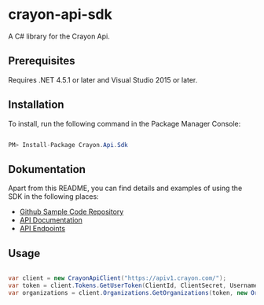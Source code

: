 # crayon-api-sdk

A C# library for the Crayon Api.

## Prerequisites

Requires .NET 4.5.1 or later and Visual Studio 2015 or later.

## Installation
To install, run the following command in the Package Manager Console:
````csharp

PM> Install-Package Crayon.Api.Sdk

````

## Dokumentation
Apart from this README, you can find details and examples of using the SDK in the following places:  

- [Github Sample Code Repository](https://github.com/CrayonGroup/crayon-api-sdk-samples)
- [API Documentation](https://apidocs.crayon.com/) 
- [API Endpoints](https://apiv1.crayon.com/docs/) 

## Usage
````csharp

var client = new CrayonApiClient("https://apiv1.crayon.com/");
var token = client.Tokens.GetUserToken(ClientId, ClientSecret, Username, Password).GetData().AccessToken;
var organizations = client.Organizations.GetOrganizations(token, new OrganizationFilter()).GetData()
            
````
